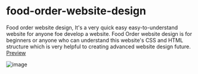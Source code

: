 # food-order-website-design
Food order website design, It's a very quick easy easy-to-understand website for anyone foe develop a website. Food Order website design is for beginners or anyone who can understand this website's CSS and HTML structure which is very helpful to creating advanced website design future.
<a href="https://sivaraj47.github.io/food-order-website-design/">Preview</a>

![image](https://github.com/sivaraj47/food-order-website-design/assets/9676262/9d6b7b6c-b40c-4d2d-b902-285dbfe1715e)

